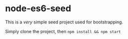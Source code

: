 # node-es6-seed

This is a _very_ simple seed project used for bootstrapping.

Simply clone the project, then `npm install && npm start`
